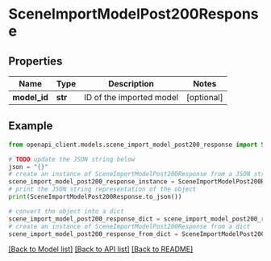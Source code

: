 # SceneImportModelPost200Response


## Properties

Name | Type | Description | Notes
------------ | ------------- | ------------- | -------------
**model_id** | **str** | ID of the imported model | [optional] 

## Example

```python
from openapi_client.models.scene_import_model_post200_response import SceneImportModelPost200Response

# TODO update the JSON string below
json = "{}"
# create an instance of SceneImportModelPost200Response from a JSON string
scene_import_model_post200_response_instance = SceneImportModelPost200Response.from_json(json)
# print the JSON string representation of the object
print(SceneImportModelPost200Response.to_json())

# convert the object into a dict
scene_import_model_post200_response_dict = scene_import_model_post200_response_instance.to_dict()
# create an instance of SceneImportModelPost200Response from a dict
scene_import_model_post200_response_from_dict = SceneImportModelPost200Response.from_dict(scene_import_model_post200_response_dict)
```
[[Back to Model list]](../README.md#documentation-for-models) [[Back to API list]](../README.md#documentation-for-api-endpoints) [[Back to README]](../README.md)


